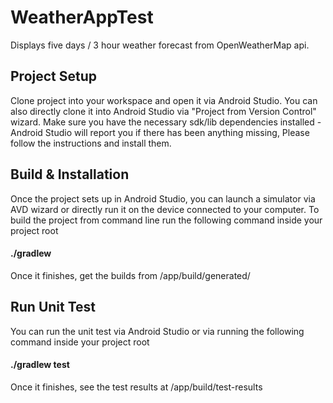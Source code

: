 # WeatherAppTest
Displays five days / 3 hour weather forecast from OpenWeatherMap api.

## Project Setup
Clone project into your workspace and open it via Android Studio. You can also directly clone it into Android Studio via 
"Project from Version Control" wizard. Make sure you have the necessary sdk/lib dependencies installed - Android Studio 
will report you if there has been anything missing, Please follow the instructions and install them. 

## Build & Installation
Once the project sets up in Android Studio, you can launch a simulator via AVD wizard or directly run it on the device
connected to your computer. To build the project from command line run the following command inside your project root

#### ./gradlew

Once it finishes, get the builds from <project root>/app/build/generated/

## Run Unit Test
You can run the unit test via Android Studio or via running the following command inside your project root

#### ./gradlew test

Once it finishes, see the test results at <project root>/app/build/test-results

